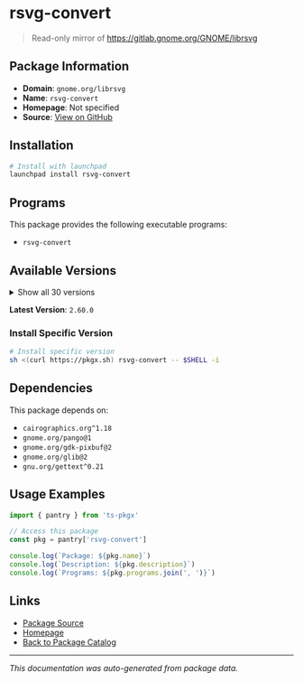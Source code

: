 # rsvg-convert

> Read-only mirror of https://gitlab.gnome.org/GNOME/librsvg

## Package Information

- **Domain**: `gnome.org/librsvg`
- **Name**: `rsvg-convert`
- **Homepage**: Not specified
- **Source**: [View on GitHub](https://github.com/pkgxdev/pantry/tree/main/projects/gnome.org/librsvg/package.yml)

## Installation

```bash
# Install with launchpad
launchpad install rsvg-convert
```

## Programs

This package provides the following executable programs:

- `rsvg-convert`

## Available Versions

<details>
<summary>Show all 30 versions</summary>

- `2.60.0`, `2.59.2`, `2.59.1`, `2.59.0`, `2.58.5`
- `2.58.4`, `2.58.3`, `2.58.2`, `2.58.1`, `2.58.0`
- `2.57.91`, `2.57.90`, `2.57.3`, `2.57.2`, `2.57.1`
- `2.57.0`, `2.56.93`, `2.56.92`, `2.56.4`, `2.56.3`
- `2.56.2`, `2.56.1`, `2.55.3`, `2.55.1`, `2.54.7`
- `2.54.6`, `2.52.11`, `2.52.10`, `2.50.9`, `2.50.8`

</details>

**Latest Version**: `2.60.0`

### Install Specific Version

```bash
# Install specific version
sh <(curl https://pkgx.sh) rsvg-convert -- $SHELL -i
```

## Dependencies

This package depends on:

- `cairographics.org^1.18`
- `gnome.org/pango@1`
- `gnome.org/gdk-pixbuf@2`
- `gnome.org/glib@2`
- `gnu.org/gettext^0.21`

## Usage Examples

```typescript
import { pantry } from 'ts-pkgx'

// Access this package
const pkg = pantry['rsvg-convert']

console.log(`Package: ${pkg.name}`)
console.log(`Description: ${pkg.description}`)
console.log(`Programs: ${pkg.programs.join(', ')}`)
```

## Links

- [Package Source](https://github.com/pkgxdev/pantry/tree/main/projects/gnome.org/librsvg/package.yml)
- [Homepage](#)
- [Back to Package Catalog](../../../package-catalog.md)

---

*This documentation was auto-generated from package data.*
